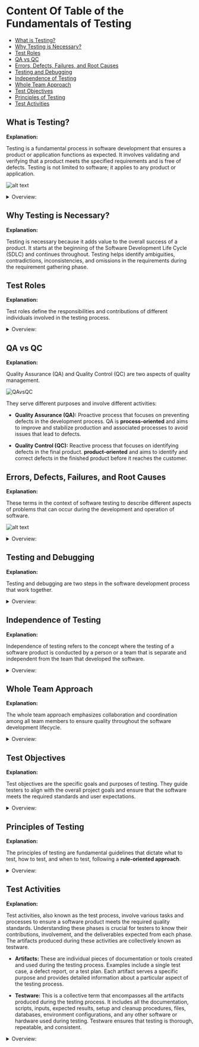 <!-- markdownlint-disable MD033 -->
# Content Of Table of the Fundamentals of Testing

- [What is Testing?](#what-is-testing)
- [Why Testing is Necessary?](#why-testing-is-necessary)
- [Test Roles](#test-roles)
- [QA vs QC](#qa-vs-qc)
- [Errors, Defects, Failures, and Root Causes](#errors-defects-failures-and-root-causes)
- [Testing and Debugging](#testing-and-debugging)
- [Independence of Testing](#independence-of-testing)
- [Whole Team Approach](#whole-team-approach)
- [Test Objectives](#test-objectives)
- [Principles of Testing](#principles-of-testing)
- [Test Activities](#test-activities)

## What is Testing?

**Explanation:**

Testing is a fundamental process in software development that ensures a product or application functions as expected. It involves validating and verifying that a product meets the specified requirements and is free of defects. Testing is not limited to software; it applies to any product or application.

![alt text](./assets/images/whatcanwetest.png)

<details>
    <summary>Overview:</summary>

1. **Historical Context:** Initially, developers were responsible for both development and testing, leading to many defects. It was realized that having a separate testing team could improve quality.

2. **Human Psychology:** Humans are prone to errors and often cannot find all their mistakes. However, they are good at finding mistakes in others' work, justifying the need for independent testers.

3. **Misconceptions:** Testing is not just about writing and executing test cases. It involves reviewing work products, planning, managing, estimating, monitoring, and controlling the testing process.

4. **Product-Oriented Approach:** This approach focuses on the features and quality of the final product. The objective is to ensure that the product meets user needs and expectations.

5. **Process-Oriented Approach:** This approach emphasizes the processes and methodologies used to develop the product. The goal is to ensure efficient and standardized development processes.

6. **User-Oriented Approach:** This approach involves the end-users in the development process. The objective is to ensure that the product is user-friendly and meets actual user needs.

7. **Time-Oriented Approach:** This approach focuses on the speed of development. The goal is to ensure rapid delivery to meet tight deadlines or market demands.

8. **Rules-Oriented Approach:** This approach ensures compliance with specific rules, regulations, and standards. The objective is to ensure that the product and process meet legal and regulatory requirements.

9. **Scenario-Oriented Approach:** This approach tests and validates the product based on practical use cases and user interactions. The goal is to consider how users will interact with the product in various scenarios.

</details>

## Why Testing is Necessary?

**Explanation:**

Testing is necessary because it adds value to the overall success of a product. It starts at the beginning of the Software Development Life Cycle (SDLC) and continues throughout. Testing helps identify ambiguities, contradictions, inconsistencies, and omissions in the requirements during the requirement gathering phase.

## Test Roles

**Explanation:**

Test roles define the responsibilities and contributions of different individuals involved in the testing process.

<details>
    <summary>Overview:</summary>

1. **Test Management:** Responsibility for the test process, and the test team. This role focuses on test planning, monitoring and control, and test completion. Activities include defining goals and objectives, determining the overall approach, timelines, resources, tools, and managing the test process.

2. **Test Engineer:** Responsibility for the Technical aspects of testing. This role focuses on test analysis, design, implementation, and execution. Activities include analyzing the test basis, writing test cases, preparing test data, setting up the environment, executing tests, and reporting defects.

3. **Role Flexibility:** In small organizations, one person can take on both test management and test engineer roles. In other organizations, responsibilities may vary based on project context, skills, and the structure of the company. Different people may take on these roles at different times, and it is possible for one person to handle multiple roles depending on the availability and context.

</details>

## QA vs QC

**Explanation:**

Quality Assurance (QA) and Quality Control (QC) are two aspects of quality management.

![QAvsQC](./images/qavsqc.png)

They serve different purposes and involve different activities:

- **Quality Assurance (QA):** Proactive process that focuses on preventing defects in the development process. QA is **process-oriented** and aims to improve and stabilize production and associated processes to avoid issues that lead to defects.

- **Quality Control (QC):** Reactive process that focuses on identifying defects in the final product. **product-oriented** and aims to identify and correct defects in the finished product before it reaches the customer.

## Errors, Defects, Failures, and Root Causes

**Explanation:**

These terms in the context of software testing to describe different aspects of problems that can occur during the development and operation of software.

![alt text](./assets/images/errors_defects_failures_root_cause.png)

<details>
    <summary>Overview:</summary>

1. **Error:** An error, also known as a mistake, is a human action or decision that produces an incorrect or unexpected result.

2. **Defect:** A defect, also known as a bug, is a flaw in the system. It's the result of an error made by the creators of the app.

3. **Failure:** A failure is the result of defect during execution of the software.

4. **Root Cause:** The root cause is the deepest underlying cause of a defect or a failure.

</details>

## Testing and Debugging

**Explanation:**

Testing and debugging are two steps in the software development process that work together.

<details>
    <summary>Overview:</summary>

1. **Testing:** The process of finding defects. It involves executing the product to identify any issues. Performed by testers to find defects.

2. **Debugging:** The process of analyzing and fixing defects. It involves root cause analysis and correcting the identified issues. Performed by developers to analyze and fix defects.

</details>

## Independence of Testing

**Explanation:**

Independence of testing refers to the concept where the testing of a software product is conducted by a person or a team that is separate and independent from the team that developed the software.

<details>
    <summary>Overview:</summary>

1. **Objectivity:** Independent testing provides an objective view of the software, which helps in identifying defects that might be overlooked by the development team due to familiarity with the code.

2. **Bias Reduction:** Since the testing team is separate from the development team, it reduces the risk of bias and ensures a more thorough and impartial testing process.

3. **Specialized skills:** Independent testers often have specialized skills in testing methodologies and tools, which can contribute to a more effective testing process.

4. **Accountability:** Having a separate testing team holds the development team accountable for the quality of their work, as any defects found can be traced back to the development process.

5. **Degrees of Independence:**

    - Work products tested by their author (no independent tester).
    - Tested by the author's code from the same team.
    - Tested by testers from outside the author's team but within the same organization.
    - Tested by testers from outside the organization (outsourced testing).

</details>

## Whole Team Approach

**Explanation:**

The whole team approach emphasizes collaboration and coordination among all team members to ensure quality throughout the software development lifecycle.

<details>
    <summary>Overview:</summary>

1. **Collaboration:** Emphasizes the importance of collaboration and coordination among all team members (developers, testers, business representatives).

2. **Suitable:** Whole team approach may not always be appropriate, especially in safety-critical situations where test independence is needed.

</details>

## Test Objectives

**Explanation:**

Test objectives are the specific goals and purposes of testing. They guide testers to align with the overall project goals and ensure that the software meets the required standards and user expectations.

<details>
    <summary>Overview:</summary>

1. **Evaluating Work Products:**
    - **Description:** Review requirements, user stories, design documents, and code to identify defects early in the development process.
    - **Purpose:** Catch defects early to reduce the cost and effort of fixing them later.

2. **Triggering Failures and Finding Defects:**
    - **Description:** Execute tests to intentionally trigger failures in the system under test.
    - **Purpose:** Identify defects that need to be fixed to improve software quality.

3. **Ensuring Required Coverage:**
    - **Description:** Achieve a certain level of coverage, which could be in terms of requirements, risk, functionality, or code.
    - **Purpose:** Ensure that all critical areas of the software are tested and validated.

4. **Reducing Risk of Inadequate Software Quality:**
    - **Description:** Conduct thorough testing to prevent major failures in the production environment.
    - **Purpose:** Minimize the risk of software defects affecting end-users.

5. **Verifying Requirements Fulfillment:**
    - **Description:** Confirm that the software meets the specified requirements and user needs.
    - **Purpose:** Ensure that the software delivers the expected functionality and performance.

6. **Regulatory Compliance:**
    - **Description:** Ensure that the software complies with regulatory requirements specific to the domain (healthcare, finance, automotive).
    - **Purpose:** Avoid legal and compliance issues by meeting industry standards and regulations.

7. **Providing Information to Stakeholders:**
    - **Description:** Communicate test results, progress, and any identified issues to stakeholders.
    - **Purpose:** Keep stakeholders informed to facilitate decision-making and project management.

8. **Building Confidence in Product Quality:**
    - **Description:** Conduct comprehensive testing to ensure the software meets quality standards.
    - **Purpose:** Increase confidence among stakeholders and users in the reliability and performance of the software.

9. **Validating Completeness and Functionality:**
    - **Description:** Ensure that the software is complete and functions correctly as intended.
    - **Purpose:** Verify that all features and functionalities are implemented and working as expected.

10. **Supporting Decision Making:**
    - **Description:** Provide detailed information about the software's quality and readiness for release.
    - **Purpose:** Help stakeholders make informed decisions about the release and deployment of the software.

11. **Improving Development Process:**
    - **Description:** Identify areas for improvement in the development and testing processes.
    - **Purpose:** Enhance overall software quality by refining processes and practices based on testing feedback.

12. **Ensuring User Satisfaction:**
    - **Description:** Validate that the software meets user expectations and provides a positive user experience.
    - **Purpose:** Ensure that the end-users are satisfied with the software's functionality and usability.

13. **Detecting Security Vulnerabilities:**
    - **Description:** Identify and address security vulnerabilities in the software.
    - **Purpose:** Protect the software from potential security threats and breaches.

14. **Performance Validation:**
    - **Description:** Test the software's performance under various conditions and loads.
    - **Purpose:** Ensure that the software performs efficiently and effectively under expected usage scenarios.

15. **Compatibility Testing:**
    - **Description:** Verify that the software works correctly across different devices, browsers, and operating systems.
    - **Purpose:** Ensure that the software is compatible with various environments and platforms.

</details>

## Principles of Testing

**Explanation:**

The principles of testing are fundamental guidelines that dictate what to test, how to test, and when to test, following a **rule-oriented approach**.

<details>
    <summary>Overview:</summary>

1. **Testing shows presence of defects:** Testing can show that defects are present, but cannot prove that there are no defects. Testing reduces the probability of undiscovered defects remaining in the software but, even if no defects are found, it is not a proof of correctness.

2. **Exhaustive testing is impossible:** It's not possible to test all combinations of inputs, scenarios, and paths in the software. Instead, risk analysis, priorities, and techniques like boundary value analysis and equivalence partitioning are used to focus the testing effort.

3. **Early testing:** To find defects early, testing activities should start as early as possible in the software development lifecycle and should be focused on defined objectives.

    ![alt text](./assets/images/earlyTesting.png)

4. **Defect clustering:** A small number of modules usually contain most of the defects discovered during pre-release testing, or are responsible for most of the operational failures. This is also known as the **Pareto principle**, or the 80-20 rule, which states that approximately 80% of the issues occur due to 20% of the modules.

5. **Pesticide paradox:** If the same tests are repeated over and over again, eventually they will no longer find new bugs. This is also known as **test wear out**. To overcome this, the test cases need to be regularly reviewed and revised, and new and different tests need to be written to exercise different parts of the software or system.

6. **Testing is context dependent:** Testing is done differently in different contexts. For example, Android application software is tested differently from an e-commerce site. The approach and techniques used should be appropriate for the specific context of the software being tested."

7. **Absence-of-errors fallacy:** If the system does not fulfill the users' needs and expectations, finding and fixing defects does not necessarily improve the system. A system that is 100% bug-free is not necessarily useful to the user. The ultimate goal of testing is to ensure that the software meets the requirements and provides value to the users.

</details>

## Test Activities

**Explanation:**

Test activities, also known as the test process, involve various tasks and processes to ensure a software product meets the required quality standards. Understanding these phases is crucial for testers to know their contributions, involvement, and the deliverables expected from each phase. The artifacts produced during these activities are collectively known as testware.

- **Artifacts:** These are individual pieces of documentation or tools created and used during the testing process. Examples include a single test case, a defect report, or a test plan. Each artifact serves a specific purpose and provides detailed information about a particular aspect of the testing process.

- **Testware:** This is a collective term that encompasses all the artifacts produced during the testing process. It includes all the documentation, scripts, inputs, expected results, setup and cleanup procedures, files, databases, environment configurations, and any other software or hardware used during testing. Testware ensures that testing is thorough, repeatable, and consistent.

<details>
    <summary>Overview:</summary>

1. **Test Planning:** The phase where the testing lifecycle begins. This involves defining the test objectives. Depending on the context.

    - **Activities:**

        - Define goals and objectives of testing.
        - Determine the overall approach, timelines, resources, and tools.
        - Define entry and exit criteria.
        - Plan for monitoring and control.

    - **Deliverables (Artifacts):**

        - Test Plan
        - Test Schedule
        - Risk Register
        - Entry and Exit Criteria

2. **Test Monitoring and Control:** This involves the ongoing checking of all test activities and the comparison of actual progress against the plan.

    - **Activities:**

        - Monitor test progress.
        - Compare actual progress against the plan.
        - Document control directives(guidelines, policies, or instructions).
        - Update risk information.

    - **Deliverables (Artifacts):**

        - Test Progress Report
        - Control Directives
        - Updated Risk Information

3. **Test Analysis:** Analyzing the test basis to derive test cases.

    - **Activities:**

        - Identify testable features.
        - Define and prioritize test conditions (test scenarios).
        - Evaluate test basis and test objects to identify defects.
        - Use test techniques to identify test conditions.

    - **Deliverables (Artifacts):**

        - Prioritized Test Conditions
        - Defect Report regarding defects in the test basis

4. **Test Design:** It's involves test cases identifying other test artifacts.

    - **Activities:**

        - Write test cases and testware (test data, configurations).
        - Identify coverage items.
        - Define test data requirements, environment, and tools.

    - **Deliverables (Artifacts):**

        - Prioritized Test Cases
        - Test Charters
        - Test Data Requirements
        - Test Environment Requirements

5. **Test Implementation:** Preparing for test execution.

    - **Activities:**

        - Define test procedures(step-by-step instructions) and automation scripts.
        - Create test suites (collection of test cases).
        - Prioritize test procedures.
        - Set up and verify the test environment.

    - **Deliverables (Artifacts):**

        - Test Procedures.
        - Automated Test Scripts.
        - Test Suites.
        - Test Data.
        - Execution Schedule.
        - Environment Elements (stubs, drivers, simulators, service virtualization).

6. **Test Execution:** Executing the test cases.

    - **Activities:**

        - Execute test cases and compare actual vs. expected results.
        - Report defects and track them for closure.
        - Perform retesting and regression testing.
        - Debugging and root cause analysis.

    - **Deliverables (Artifacts):**

        - Test Logs.
        - Defect Reports.

7. **Test Completion:** Test completion is the last step in the software testing life cycle, where we finalize all testing activities and document the results.

    - **Activities:**

        - Evaluate exit criteria.
        - Hand over the product to the business.
        - Document and archive test artifacts.
        - Gather lessons learned.
        - Prepare and share the test summary report.

    - **Deliverables (Artifacts):**

        - Test Completion Report
        - Action Items for Improvement
        - Documented Lessons Learned
        - Change Requests

</details>
